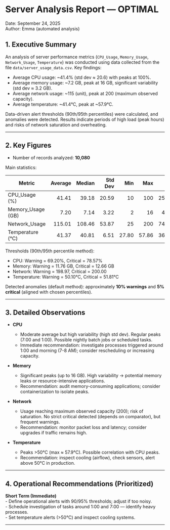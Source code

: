 # Server Analysis Report — OPTIMAL

Date: September 24, 2025  
Author: Emma (automated analysis)

## 1. Executive Summary

An analysis of server performance metrics (`CPU_Usage`, `Memory_Usage`, `Network_Usage`, `Temperature`) was conducted using data collected from the file `data/server_usage_data.csv`. Key findings:

- Average CPU usage: ~41.4% (std dev ≈ 20.6) with peaks at 100%.  
- Average memory usage: ~7.2 GB, peak at 16 GB, significant variability (std dev ≈ 3.2 GB).  
- Average network usage: ~115 (unit), peak at 200 (maximum observed capacity).  
- Average temperature: ~41.4°C, peak at ~57.9°C.  

Data-driven alert thresholds (90th/95th percentiles) were calculated, and anomalies were detected. Results indicate periods of high load (peak hours) and risks of network saturation and overheating.

---

## 2. Key Figures

- Number of records analyzed: **10,080**

Main statistics:

| Metric          | Average | Median | Std Dev | Min  | Max  | Q1   | Q3   |
|------------------|--------:|-------:|--------:|-----:|-----:|-----:|-----:|
| CPU_Usage (%)    |  41.41  |  39.18 |  20.59  |  10  | 100  | 25.63| 55.39|
| Memory_Usage (GB)|   7.20  |   7.14 |   3.22  |   2  |  16  |  4.79|  9.04|
| Network_Usage    | 115.01  | 108.46 |  53.87  |  25  | 200  | 74.55|159.78|
| Temperature (°C) |  41.37  |  40.81 |   6.51  | 27.80| 57.86| 36.24| 46.80|

Thresholds (90th/95th percentile method):

- CPU: Warning = 69.20%, Critical = 78.57%  
- Memory: Warning = 11.76 GB, Critical = 12.66 GB  
- Network: Warning = 198.97, Critical = 200.00  
- Temperature: Warning = 50.10°C, Critical = 51.81°C  

Detected anomalies (default method): approximately **10% warnings** and **5% critical** (aligned with chosen percentiles).

---

## 3. Detailed Observations

- **CPU**
    - Moderate average but high variability (high std dev). Regular peaks (7:00 and 1:00). Possible nightly batch jobs or scheduled tasks.  
    - Immediate recommendation: investigate processes triggered around 1:00 and morning (7-8 AM); consider rescheduling or increasing capacity.

- **Memory**
    - Significant peaks (up to 16 GB). High variability → potential memory leaks or resource-intensive applications.  
    - Recommendation: audit memory-consuming applications; consider containerization to isolate peaks.

- **Network**
    - Usage reaching maximum observed capacity (200); risk of saturation. No strict critical detected (depends on comparator), but frequent warnings.  
    - Recommendation: monitor packet loss and latency; consider upgrades if traffic remains high.

- **Temperature**
    - Peaks >50°C (max ≈ 57.9°C). Possible correlation with CPU peaks.  
    - Recommendation: inspect cooling (airflow), check sensors, alert above 50°C in production.

---

## 4. Operational Recommendations (Prioritized)

**Short Term (Immediate)**  
     - Define operational alerts with 90/95% thresholds; adjust if too noisy.  
     - Schedule investigation of tasks around 1:00 and 7:00 — identify heavy processes.  
     - Set temperature alerts (>50°C) and inspect cooling systems.

---